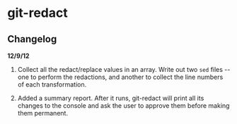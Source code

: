 git-redact
==========

Changelog
---------

**12/9/12**

1. Collect all the redact/replace values in an array. Write out two `sed` files -- one to perform the redactions, and another to collect the line numbers of each transformation.

2. Added a summary report. After it runs, git-redact will print all its changes to the console and ask the user to approve them before making them permanent.
